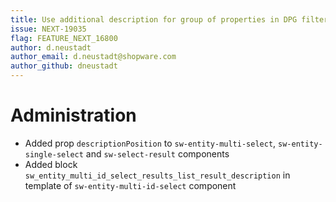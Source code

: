 ```yaml
---
title: Use additional description for group of properties in DPG filter
issue: NEXT-19035
flag: FEATURE_NEXT_16800
author: d.neustadt
author_email: d.neustadt@shopware.com 
author_github: dneustadt
---
```

# Administration
* Added prop `descriptionPosition` to `sw-entity-multi-select`, `sw-entity-single-select` and `sw-select-result` components
* Added block `sw_entity_multi_id_select_results_list_result_description` in template of `sw-entity-multi-id-select` component
